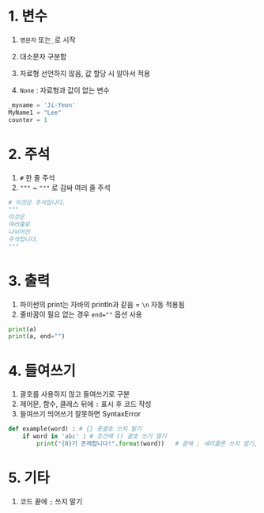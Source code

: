 # 1. 변수

1. `영문자` 또는`_`로 시작

2. 대소문자 구분함

3. 자료형 선언하지 않음, 값 할당 시 알아서 적용

4. `None` : 자료형과 값이 없는 변수

```python
_myname = 'Ji-Yeon'
MyName1 = "Lee"
counter = 1
```



# 2. 주석

1. `#` 한 줄 주석
2. `"""` ~ `"""` 로 감싸 여러 줄 주석

```python
# 이것은 주석입니다.
"""
이것은
여러줄로
나뉘어진
주석입니다.
"""
```



# 3. 출력
1. 파이썬의 print는 자바의 println과 같음 = `\n` 자동 적용됨
2. 줄바꿈이 필요 없는 경우  `end=""` 옵션 사용
```python
print(a)
print(a, end="")
```



# 4. 들여쓰기

1. 괄호를 사용하지 않고 들여쓰기로 구분
2. 제어문, 함수, 클래스 뒤에 `:` 표시 후 코드 작성
3. 들여쓰기 띄어쓰기 잘못하면 SyntaxError

```python
def example(word) : # {} 중괄호 쓰지 말기
    if word in 'abc' : # 조건에 () 괄호 쓰기 말기
        print("{0}가 존재합니다!".format(word))	# 끝에 ; 세미콜론 쓰지 말기, 들여쓰기 주의
```



# 5. 기타

1. 코드 끝에 `;` 쓰지 말기


